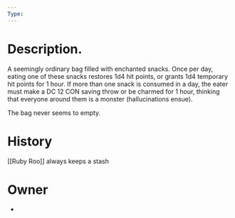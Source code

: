 ```yaml
---
Type:
---
```


# Description.
A seemingly ordinary bag filled with enchanted snacks. Once per day, eating one of these snacks restores 1d4 hit points, or grants 1d4 temporary hit points for 1 hour. If more than one snack is consumed in a day, the eater must make a DC 12 CON saving throw or be charmed for 1 hour, thinking that everyone around them is a monster (hallucinations ensue).

The bag never seems to empty.
# History
[[Ruby Roo]] always keeps a stash
# Owner
* 